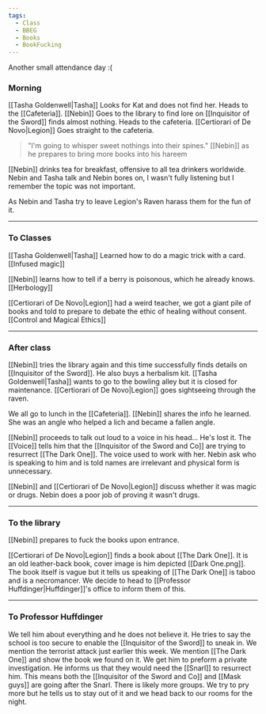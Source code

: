 ```yaml
---
tags:
  - Class
  - BBEG
  - Books
  - BookFucking
---
```

Another small attendance day :(

### Morning 
[[Tasha Goldenwell|Tasha]] Looks for Kat and does not find her. Heads to the [[Cafeteria]].
[[Nebin]] Goes to the library to find lore on [[Inquisitor of the Sword]] finds almost nothing. Heads to the cafeteria. 
[[Certiorari of De Novo|Legion]] Goes straight to the cafeteria. 
>"I'm going to whisper sweet nothings into their spines." [[Nebin]] as he prepares to bring more books into his hareem

[[Nebin]] drinks tea for breakfast, offensive to all tea drinkers worldwide. 
Nebin and Tasha talk and Nebin bores on, I wasn't fully listening but I remember the topic was not important.

As Nebin and Tasha try to leave Legion's Raven harass them for the fun of it.

---
### To Classes
[[Tasha Goldenwell|Tasha]] Learned how to do a magic trick with a card. [[Infused magic]]

[[Nebin]] learns how to tell if a berry is poisonous, which he already knows. [[Herbology]]

[[Certiorari of De Novo|Legion]] had a weird teacher, we got a giant pile of books and told to prepare to debate the ethic of healing without consent. [[Control and Magical Ethics]]

---
### After class
[[Nebin]] tries the library again and this time successfully finds details on [[Inquisitor of the Sword]]. He also buys a herbalism kit.
[[Tasha Goldenwell|Tasha]] wants to go to the bowling alley but it is closed for maintenance. 
[[Certiorari of De Novo|Legion]] goes sightseeing through the raven.

We all go to lunch in the [[Cafeteria]].
[[Nebin]] shares the info he learned.
She was an angle who helped a lich and became a fallen angle. 

[[Nebin]] proceeds to talk out loud to a voice in his head... He's lost it.
The [[Voice]] tells him that the [[Inquisitor of the Sword and Co]] are trying to resurrect [[The Dark One]]. The voice used to work with her.
Nebin ask who is speaking to him and is told names are irrelevant and physical form is unnecessary. 

[[Nebin]] and [[Certiorari of De Novo|Legion]] discuss whether it was magic or drugs. Nebin does a poor job of proving it wasn't drugs. 

---
### To the library
[[Nebin]] prepares to fuck the books upon entrance.

[[Certiorari of De Novo|Legion]] finds a book about [[The Dark One]].
It is an old leather-back book, cover image is him depicted [[Dark One.png]].
The book itself is vague but it tells us speaking of [[The Dark One]] is taboo and is a necromancer. 
We decide to head to [[Professor Huffdinger|Huffdinger]]'s office to inform them of this.

---
### To Professor Huffdinger
We tell him about everything and he does not believe it. He tries to say the school is too secure to enable the [[Inquisitor of the Sword]] to sneak in. We mention the terrorist attack just earlier this week.
We mention [[The Dark One]] and show the book we found on it.
We get him to preform a private investigation. 
He informs us that they would need the [[Snarl]] to resurrect him. This means both the [[Inquisitor of the Sword and Co]] and [[Mask guys]] are going after the Snarl. There is likely more groups.
We try to pry more but he tells us to stay out of it and we head back to our rooms for the night.